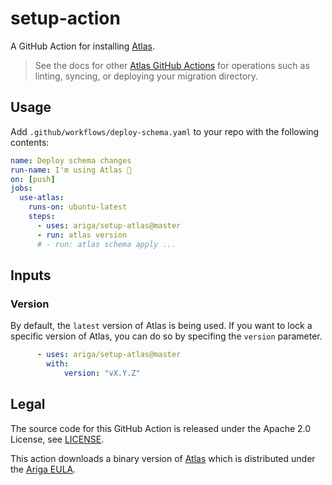 # setup-action

A GitHub Action for installing [Atlas](https://github.com/ariga/atlas).

> See the docs for other [Atlas GitHub Actions](https://atlasgo.io/integrations/github-actions) for operations such as linting, syncing, or deploying your migration directory. 

## Usage

Add `.github/workflows/deploy-schema.yaml` to your repo with the following contents:

```yaml
name: Deploy schema changes
run-name: I'm using Atlas 🚀
on: [push]
jobs:
  use-atlas:
    runs-on: ubuntu-latest
    steps:
      - uses: ariga/setup-atlas@master
      - run: atlas version
      # - run: atlas schema apply ... 
```

## Inputs

### Version

By default, the `latest` version of Atlas is being used. If you want to lock a specific version of Atlas, you can do so by specifing the `version` parameter.

```yaml
      - uses: ariga/setup-atlas@master
        with:
            version: "vX.Y.Z"
```


## Legal

The source code for this GitHub Action is released under the Apache 2.0
License, see [LICENSE](LICENSE).

This action downloads a binary version of [Atlas](https://atlasgo.io) which
is distributed under the [Ariga EULA](https://ariga.io/legal/atlas/eula).